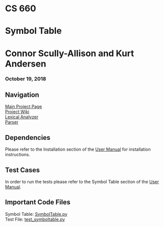 # CS 660
# Symbol Table

# Connor Scully-Allison and Kurt Andersen
### October 19, 2018

## Navigation
[Main Project Page](https://github.com/cscully-allison/C_Compilier)<br>
[Project Wiki](https://github.com/cscully-allison/C_Compilier/wiki/CS-660:-Connor-Scully-Allison-and-Kurt-Andersen)<br>
[Lexical Analyzer](../LexicalAnalizer)<br>
[Parser](../Parser)<br>



## Dependencies
Please refer to the Installation section of the [User Manual](https://github.com/cscully-allison/C_Compilier/wiki/User-Manual#build) for installation instructions.

## Test Cases
In order to run the tests please refer to the Symbol Table section of the [User Manual](https://github.com/cscully-allison/C_Compilier/wiki/User-Manual#symbol).

## Important Code Files
Symbol Table: [SymbolTable.py](SymbolTable.py)<br>
Test File: [test_symboltable.py](test_symboltable.py)<br>
